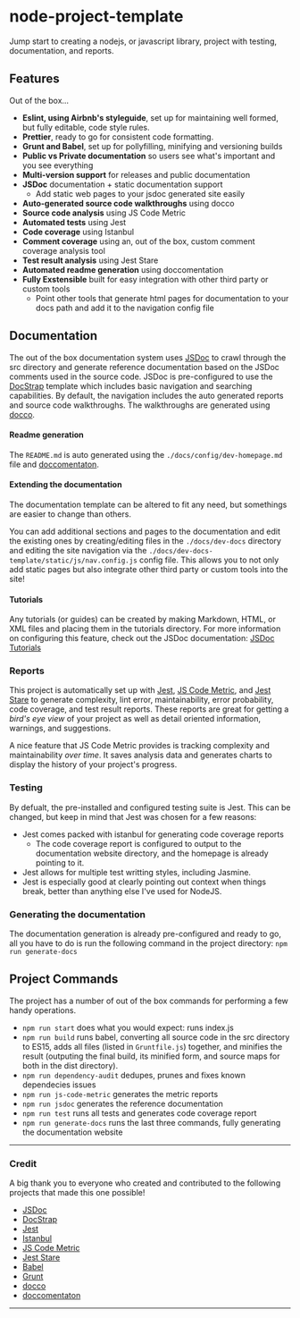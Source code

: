 # node-project-template

Jump start to creating a nodejs, or javascript library, project with testing, documentation, and reports.

## Features

Out of the box...

- **Eslint, using Airbnb's styleguide**, set up for maintaining well formed, but fully editable, code style rules.
- **Prettier**, ready to go for consistent code formatting.
- **Grunt and Babel**, set up for pollyfilling, minifying and versioning builds
- **Public vs Private documentation** so users see what's important and you see everything
- **Multi-version support** for releases and public documentation
- **JSDoc** documentation + static documentation support
  - Add static web pages to your jsdoc generated site easily
- **Auto-generated source code walkthroughs** using docco
- **Source code analysis** using JS Code Metric
- **Automated tests** using Jest
- **Code coverage** using Istanbul
- **Comment coverage** using an, out of the box, custom comment coverage analysis tool
- **Test result analysis** using Jest Stare
- **Automated readme generation** using doccomentation
- **Fully Exstensible** built for easy integration with other third party or custom tools
  - Point other tools that generate html pages for documentation to your docs path and add it to the navigation config file

## Documentation

The out of the box documentation system uses [JSDoc](https://jsdoc.app/) to crawl through the src directory and generate reference documentation based on the JSDoc comments used in the source code. JSDoc is pre-configured to use the [DocStrap](https://github.com/docstrap/docstrap) template which includes basic navigation and searching capabilities. By default, the navigation includes the auto generated reports and source code walkthroughs. The walkthroughs are generated using [docco](https://www.npmjs.com/package/docco).

#### Readme generation

The `README.md` is auto generated using the `./docs/config/dev-homepage.md` file and [doccomentaton](https://www.npmjs.com/package/doccomentation).

#### Extending the documentation

The documentation template can be altered to fit any need, but somethings are easier to change than others.

You can add additional sections and pages to the documentation and edit the existing ones by creating/editing files in the `./docs/dev-docs` directory and editing the site navigation via the `./docs/dev-docs-template/static/js/nav.config.js` config file.
This allows you to not only add static pages but also integrate other third party or custom tools into the site!

#### Tutorials

Any tutorials (or guides) can be created by making Markdown, HTML, or XML files and placing them in the tutorials directory. For more information on configuring this feature, check out the JSDoc documentation: [JSDoc Tutorials](https://jsdoc.app/about-tutorials.html)

### Reports

This project is automatically set up with [Jest](https://jestjs.io/), [JS Code Metric](https://www.npmjs.com/package/js-code-metric), and [Jest Stare](https://www.npmjs.com/package/jest-stare) to generate complexity, lint error, maintainability, error probability, code coverage, and test result reports. These reports are great for getting a _bird's eye view_ of your project as well as detail oriented information, warnings, and suggestions.

A nice feature that JS Code Metric provides is tracking complexity and maintainability _over time_. It saves analysis data and generates charts to display the history of your project's progress.

### Testing

By defualt, the pre-installed and configured testing suite is Jest. This can be changed, but keep in mind that Jest was chosen for a few reasons:

- Jest comes packed with istanbul for generating code coverage reports
  - The code coverage report is configured to output to the documentation website directory, and the homepage is already pointing to it.
- Jest allows for multiple test writting styles, including Jasmine.
- Jest is especially good at clearly pointing out context when things break, better than anything else I've used for NodeJS.

### Generating the documentation

The documentation generation is already pre-configured and ready to go, all you have to do is run the following command in the project directory: `npm run generate-docs`

## Project Commands

The project has a number of out of the box commands for performing a few handy operations.

- `npm run start` does what you would expect: runs index.js
- `npm run build` runs babel, converting all source code in the src directory to ES15, adds all files (listed in `Gruntfile.js`) together, and minifies the result (outputing the final build, its minified form, and source maps for both in the dist directory).
- `npm run dependency-audit` dedupes, prunes and fixes known dependecies issues
- `npm run js-code-metric` generates the metric reports
- `npm run jsdoc` generates the reference documentation
- `npm run test` runs all tests and generates code coverage report
- `npm run generate-docs` runs the last three commands, fully generating the documentation website

---

### Credit

A big thank you to everyone who created and contributed to the following projects that made this one possible!

- [JSDoc](https://jsdoc.app/)
- [DocStrap](https://github.com/docstrap/docstrap)
- [Jest](https://jestjs.io/)
- [Istanbul](https://istanbul.js.org/)
- [JS Code Metric](https://www.npmjs.com/package/js-code-metric)
- [Jest Stare](https://www.npmjs.com/package/jest-stare)
- [Babel](https://babeljs.io/)
- [Grunt](https://gruntjs.com/)
- [docco](https://www.npmjs.com/package/docco)
- [doccomentaton](https://www.npmjs.com/package/doccomentation)

---
